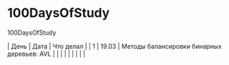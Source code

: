 # 100DaysOfStudy
100DaysOfStudy

| День  | Дата      | Что делал |
| 1        | 19.03      |          Методы балансировки бинарных деревьев: AVL          |
|          |            |                    |
|          |            |                    |
